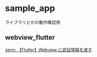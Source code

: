 # sample_app

ライブラリとかの動作確認用

## webview_flutter

[zenn: 【Flutter】Webview に認証情報を渡す](https://zenn.dev/ncdc/articles/flutter_webview_token)
